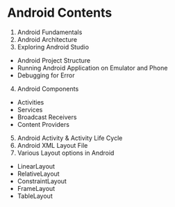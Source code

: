 # Android Contents
1. Android Fundamentals
2. Android Architecture
3. Exploring Android Studio
 - Android Project Structure
 - Running Android Application on Emulator and Phone
 - Debugging for Error
4. Android Components
  - Activities
  - Services
  - Broadcast Receivers
  - Content Providers
5. Android Activity & Activity Life Cycle
6. Android XML Layout File
7. Various Layout options in Android
  - LinearLayout
  - RelativeLayout
  - ConstraintLayout
  - FrameLayout
  - TableLayout
  
